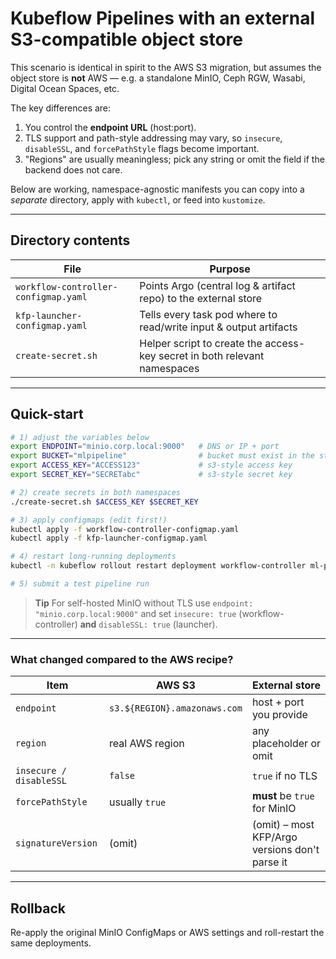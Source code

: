 # Kubeflow Pipelines with an **external** S3-compatible object store

This scenario is identical in spirit to the AWS S3 migration, but assumes the object store
is **not** AWS — e.g. a standalone MinIO, Ceph RGW, Wasabi, Digital Ocean Spaces, etc.

The key differences are:
1.  You control the **endpoint URL** (host:port).
2.  TLS support and path-style addressing may vary, so `insecure`, `disableSSL`, and
    `forcePathStyle` flags become important.
3.  "Regions" are usually meaningless; pick any string or omit the field if the backend
    does not care.

Below are working, namespace-agnostic manifests you can copy into a *separate* directory,
apply with `kubectl`, or feed into `kustomize`.

---
## Directory contents
| File | Purpose |
|------|---------|
| `workflow-controller-configmap.yaml` | Points Argo (central log & artifact repo) to the external store |
| `kfp-launcher-configmap.yaml`        | Tells every task pod where to read/write input & output artifacts |
| `create-secret.sh`                   | Helper script to create the access-key secret in both relevant namespaces |

---
## Quick-start
```bash
# 1) adjust the variables below
export ENDPOINT="minio.corp.local:9000"   # DNS or IP + port
export BUCKET="mlpipeline"                # bucket must exist in the store
export ACCESS_KEY="ACCESS123"             # s3-style access key
export SECRET_KEY="SECRETabc"             # s3-style secret key

# 2) create secrets in both namespaces
./create-secret.sh $ACCESS_KEY $SECRET_KEY

# 3) apply configmaps (edit first!)
kubectl apply -f workflow-controller-configmap.yaml
kubectl apply -f kfp-launcher-configmap.yaml

# 4) restart long-running deployments
kubectl -n kubeflow rollout restart deployment workflow-controller ml-pipeline

# 5) submit a test pipeline run
```

> **Tip**   For self-hosted MinIO without TLS use `endpoint: "minio.corp.local:9000"` 
> and set `insecure: true` (workflow-controller) **and** `disableSSL: true` (launcher).

---
### What changed compared to the AWS recipe?
| Item | AWS S3 | External store |
|------|--------|----------------|
| `endpoint`          | `s3.${REGION}.amazonaws.com` | host + port you provide |
| `region`            | real AWS region              | any placeholder or omit |
| `insecure / disableSSL` | `false`                   | `true` if no TLS |
| `forcePathStyle`    | usually `true`               | **must** be `true` for MinIO |
| `signatureVersion`  | (omit)                       | (omit) – most KFP/Argo versions don't parse it |

---
## Rollback
Re-apply the original MinIO ConfigMaps or AWS settings and roll-restart the same deployments. 